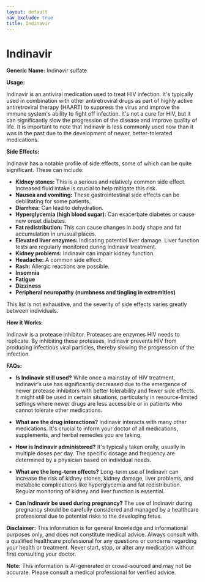 ```yaml
---
layout: default
nav_exclude: true
title: Indinavir
---
```


# Indinavir

**Generic Name:** Indinavir sulfate

**Usage:**

Indinavir is an antiviral medication used to treat HIV infection. It's typically used in combination with other antiretroviral drugs as part of highly active antiretroviral therapy (HAART) to suppress the virus and improve the immune system's ability to fight off infection. It's not a cure for HIV, but it can significantly slow the progression of the disease and improve quality of life.  It is important to note that Indinavir is less commonly used now than it was in the past due to the development of newer, better-tolerated medications.

**Side Effects:**

Indinavir has a notable profile of side effects, some of which can be quite significant. These can include:

* **Kidney stones:** This is a serious and relatively common side effect.  Increased fluid intake is crucial to help mitigate this risk.
* **Nausea and vomiting:**  These gastrointestinal side effects can be debilitating for some patients.
* **Diarrhea:**  Can lead to dehydration.
* **Hyperglycemia (high blood sugar):** Can exacerbate diabetes or cause new onset diabetes.
* **Fat redistribution:**  This can cause changes in body shape and fat accumulation in unusual places.
* **Elevated liver enzymes:**  Indicating potential liver damage.  Liver function tests are regularly monitored during Indinavir treatment.
* **Kidney problems:**  Indinavir can impair kidney function.
* **Headache:** A common side effect.
* **Rash:**  Allergic reactions are possible.
* **Insomnia**
* **Fatigue**
* **Dizziness**
* **Peripheral neuropathy (numbness and tingling in extremities)**


This list is not exhaustive, and the severity of side effects varies greatly between individuals.

**How it Works:**

Indinavir is a protease inhibitor.  Proteases are enzymes HIV needs to replicate.  By inhibiting these proteases, Indinavir prevents HIV from producing infectious viral particles, thereby slowing the progression of the infection.

**FAQs:**

* **Is Indinavir still used?** While once a mainstay of HIV treatment, Indinavir's use has significantly decreased due to the emergence of newer protease inhibitors with better tolerability and fewer side effects. It might still be used in certain situations, particularly in resource-limited settings where newer drugs are less accessible or in patients who cannot tolerate other medications.

* **What are the drug interactions?** Indinavir interacts with many other medications. It's crucial to inform your doctor of all medications, supplements, and herbal remedies you are taking.

* **How is Indinavir administered?** It's typically taken orally, usually in multiple doses per day. The specific dosage and frequency are determined by a physician based on individual needs.

* **What are the long-term effects?**  Long-term use of Indinavir can increase the risk of kidney stones, kidney damage, liver problems, and metabolic complications like hyperglycemia and fat redistribution. Regular monitoring of kidney and liver function is essential.

* **Can Indinavir be used during pregnancy?**  The use of Indinavir during pregnancy should be carefully considered and managed by a healthcare professional due to potential risks to the developing fetus.


**Disclaimer:** This information is for general knowledge and informational purposes only, and does not constitute medical advice.  Always consult with a qualified healthcare professional for any questions or concerns regarding your health or treatment.  Never start, stop, or alter any medication without first consulting your doctor.


**Note:** This information is AI-generated or crowd-sourced and may not be accurate. Please consult a medical professional for verified advice.